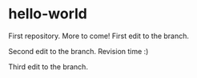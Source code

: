 # hello-world
First repository. More to come!
First edit to the branch.

Second edit to the branch. Revision time :)

Third edit to the branch.
